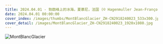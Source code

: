 ```yaml
---
title: 2024.04.01 - 勃朗峰上的冰海，夏慕尼，法国 (© Hagenmuller Jean-François/Hemis/Alamy)
date: 2024.04.01 00:00:00
cover_index: /images/thumbs/MontBlancGlacier_ZH-CN2918240023_533x300.jpg
cover_detail: /images/MontBlancGlacier_ZH-CN2918240023_1920x1080.jpg
---
```


![MontBlancGlacier](/images/MontBlancGlacier_ZH-CN2918240023_1920x1080.jpg)

